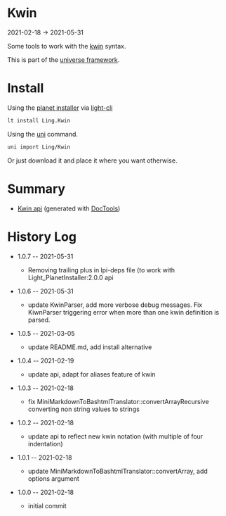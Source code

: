 Kwin
===========
2021-02-18 -> 2021-05-31



Some tools to work with the [kwin](https://github.com/lingtalfi/TheBar/blob/master/discussions/kwin-notation.md) syntax.


This is part of the [universe framework](https://github.com/karayabin/universe-snapshot).


Install
==========
Using the [planet installer](https://github.com/lingtalfi/Light_PlanetInstaller) via [light-cli](https://github.com/lingtalfi/Light_Cli)
```bash
lt install Ling.Kwin
```

Using the [uni](https://github.com/lingtalfi/universe-naive-importer) command.
```bash
uni import Ling/Kwin
```

Or just download it and place it where you want otherwise.






Summary
===========
- [Kwin api](https://github.com/lingtalfi/Kwin/blob/master/doc/api/Ling/Kwin.md) (generated with [DocTools](https://github.com/lingtalfi/DocTools))






History Log
=============

- 1.0.7 -- 2021-05-31

    - Removing trailing plus in lpi-deps file (to work with Light_PlanetInstaller:2.0.0 api

- 1.0.6 -- 2021-05-31

    - update KwinParser, add more verbose debug messages. Fix KiwnParser triggering error when more than one kwin definition is parsed.
  
- 1.0.5 -- 2021-03-05

    - update README.md, add install alternative

- 1.0.4 -- 2021-02-19

    - update api, adapt for aliases feature of kwin
  
- 1.0.3 -- 2021-02-18

    - fix MiniMarkdownToBashtmlTranslator::convertArrayRecursive converting non string values to strings
  
- 1.0.2 -- 2021-02-18

    - update api to reflect new kwin notation (with multiple of four indentation)
  
- 1.0.1 -- 2021-02-18

    - update MiniMarkdownToBashtmlTranslator::convertArray, add options argument
  
- 1.0.0 -- 2021-02-18

    - initial commit